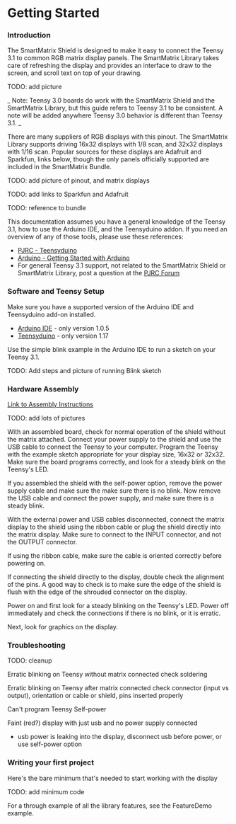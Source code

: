 # Getting Started

### Introduction
The SmartMatrix Shield is designed to make it easy to connect the Teensy 3.1 to common RGB matrix display panels.  The SmartMatrix Library takes care of refreshing the display and provides an interface to draw to the screen, and scroll text on top of your drawing.

TODO: add picture

_
Note: Teensy 3.0 boards do work with the SmartMatrix Shield and the SmartMatrix Library, but this guide refers to Teensy 3.1 to be consistent.  A note will be added anywhere Teensy 3.0 behavior is different than Teensy 3.1.
_

There are many suppliers of RGB displays with this pinout.  The SmartMatrix Library supports driving 16x32 displays with 1/8 scan, and 32x32 displays with 1/16 scan.  Popular sources for these displays are Adafruit and Sparkfun, links below, though the only panels officially supported are included in the SmartMatrix Bundle.

TODO: add picture of pinout, and matrix displays

TODO: add links to Sparkfun and Adafruit

TODO: reference to bundle

This documentation assumes you have a general knowledge of the Teensy 3.1, how to use the Arduino IDE, and the Teensyduino addon.  If you need an overview of any of those tools, please use these references:

* [PJRC - Teensyduino](http://www.pjrc.com/teensy/teensyduino.html)
* [Arduino - Getting Started with Arduino](http://arduino.cc/en/Guide/HomePage)
* For general Teensy 3.1 support, not related to the SmartMatrix Shield or SmartMatrix Library, post a question at the [PJRC Forum](http://forum.pjrc.com/forums/3-Technical-Support-amp-Questions)

### Software and Teensy Setup
Make sure you have a supported version of the Arduino IDE and Teensyduino add-on installed.

* [Arduino IDE](http://arduino.cc/en/main/software) - only version 1.0.5
* [Teensyduino](http://www.pjrc.com/teensy/td_download.html) - only version 1.17

Use the simple blink example in the Arduino IDE to run a sketch on your Teensy 3.1.

TODO: Add steps and picture of running Blink sketch

### Hardware Assembly
[Link to Assembly Instructions]()

TODO: add lots of pictures

With an assembled board, check for normal operation of the shield without the matrix attached.  Connect your power supply to the shield and use the USB cable to connect the Teensy to your computer.  Program the Teensy with the example sketch appropriate for your display size, 16x32 or 32x32.  Make sure the board programs correctly, and look for a steady blink on the Teensy's LED.  

If you assembled the shield with the self-power option, remove the power supply cable and make sure the make sure there is no blink.  Now remove the USB cable and connect the power supply, and make sure there is a steady blink.

With the external power and USB cables disconnected, connect the matrix display to the shield using the ribbon cable or plug the shield directly into the matrix display.  Make sure to connect to the INPUT connector, and not the OUTPUT connector.

If using the ribbon cable, make sure the cable is oriented correctly before powering on.

If connecting the shield directly to the display, double check the alignment of the pins.  A good way to check is to make sure the edge of the shield is flush with the edge of the shrouded connector on the display.

Power on and first look for a steady blinking on the Teensy's LED.  Power off immediately and check the connections if there is no blink, or it is erratic.

Next, look for graphics on the display.


### Troubleshooting
TODO: cleanup

Erratic blinking on Teensy without matrix connected
check soldering

Erratic blinking on Teensy after matrix connected
check connector (input vs output), orientation or cable or shield, pins inserted properly

Can't program Teensy
Self-power

Faint (red?) display with just usb and no power supply connected
- usb power is leaking into the display, disconnect usb before power, or use self-power option


### Writing your first project
Here's the bare minimum that's needed to start working with the display

TODO: add minimum code

For a through example of all the library features, see the FeatureDemo example.
